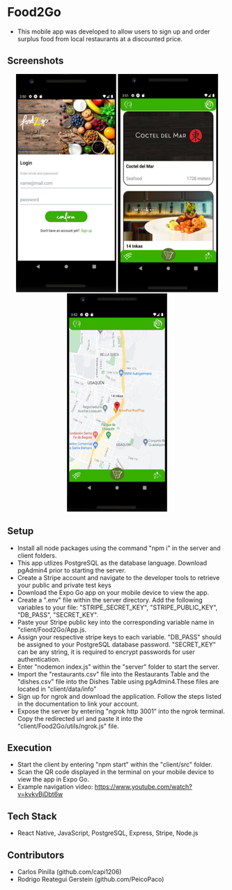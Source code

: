 # Food2Go

- This mobile app was developed to allow users to sign up and order surplus food from local restaurants at a discounted price.

## Screenshots

<p align="center">
  <img title="" src="https://github.com/nicolaspfigueroa/Food2Go/blob/main/client/data/screens/login.JPG?raw=true" alt="Login" width="230" height="500"/>
  <img title="" src="https://github.com/nicolaspfigueroa/Food2Go/blob/main/client/data/screens/list-view.JPG?raw=true" alt="List View" width="230" height="500"/>
  <img title="" src="https://github.com/nicolaspfigueroa/Food2Go/blob/main/client/data/screens/map-view.JPG?raw=true" alt="Map View" width="230" height="500"/>
</p>

## Setup

- Install all node packages using the command "npm i" in the server and client folders.
- This app utlizes PostgreSQL as the database language. Download pgAdmin4 prior to starting the server.
- Create a Stripe account and navigate to the developer tools to retrieve your public and private test keys
- Download the Expo Go app on your mobile device to view the app.
- Create a ".env" file within the server directory. Add the following variables to your file: "STRIPE_SECRET_KEY", "STRIPE_PUBLIC_KEY", "DB_PASS", "SECRET_KEY". 
- Paste your Stripe public key into the corresponding variable name in "client/Food2Go/App.js.
- Assign your respective stripe keys to each variable. "DB_PASS" should be assigned to your PostgreSQL database password. "SECRET_KEY" can be any string, it is required to encrypt passwords for user authentication.
- Enter "nodemon index.js" within the "server" folder to start the server.
- Import the "restaurants.csv" file into the Restaurants Table and the "dishes.csv" file into the Dishes Table using pgAdmin4.These files are located in "client/data/info"
- Sign up for ngrok and download the application. Follow the steps listed in the documentation to link your account.
- Expose the server by entering "ngrok http 3001" into the ngrok terminal. Copy the redirected url and paste it into the "client/Food2Go/utils/ngrok.js" file.

## Execution

- Start the client by entering "npm start" within the "client/src" folder.
- Scan the QR code displayed in the terminal on your mobile device to view the app in Expo Go.
- Example navigation video: https://www.youtube.com/watch?v=kvkvBjDbt6w

## Tech Stack

- React Native, JavaScript, PostgreSQL, Express, Stripe, Node.js

## Contributors

- Carlos Pinilla (github.com/capi1206)
- Rodrigo Reategui Gerstein (github.com/PeicoPaco)
